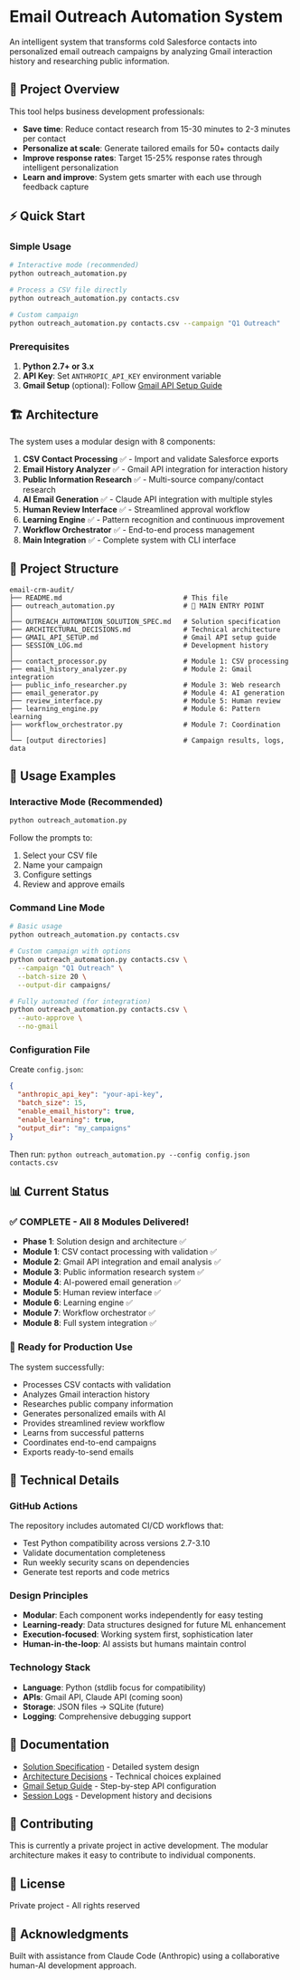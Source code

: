 # Email Outreach Automation System

An intelligent system that transforms cold Salesforce contacts into personalized email outreach campaigns by analyzing Gmail interaction history and researching public information.

## 🎯 Project Overview

This tool helps business development professionals:
- **Save time**: Reduce contact research from 15-30 minutes to 2-3 minutes per contact
- **Personalize at scale**: Generate tailored emails for 50+ contacts daily
- **Improve response rates**: Target 15-25% response rates through intelligent personalization
- **Learn and improve**: System gets smarter with each use through feedback capture

## ⚡ Quick Start

### Simple Usage
```bash
# Interactive mode (recommended)
python outreach_automation.py

# Process a CSV file directly
python outreach_automation.py contacts.csv

# Custom campaign
python outreach_automation.py contacts.csv --campaign "Q1 Outreach"
```

### Prerequisites
1. **Python 2.7+ or 3.x**
2. **API Key**: Set `ANTHROPIC_API_KEY` environment variable
3. **Gmail Setup** (optional): Follow [Gmail API Setup Guide](GMAIL_API_SETUP.md)

## 🏗️ Architecture

The system uses a modular design with 8 components:

1. **CSV Contact Processing** ✅ - Import and validate Salesforce exports
2. **Email History Analyzer** ✅ - Gmail API integration for interaction history
3. **Public Information Research** ✅ - Multi-source company/contact research
4. **AI Email Generation** ✅ - Claude API integration with multiple styles
5. **Human Review Interface** ✅ - Streamlined approval workflow
6. **Learning Engine** ✅ - Pattern recognition and continuous improvement
7. **Workflow Orchestrator** ✅ - End-to-end process management
8. **Main Integration** ✅ - Complete system with CLI interface

## 📁 Project Structure

```
email-crm-audit/
├── README.md                              # This file
├── outreach_automation.py                 # 🚀 MAIN ENTRY POINT
│
├── OUTREACH_AUTOMATION_SOLUTION_SPEC.md   # Solution specification
├── ARCHITECTURAL_DECISIONS.md             # Technical architecture
├── GMAIL_API_SETUP.md                     # Gmail API setup guide
├── SESSION_LOG.md                         # Development history
│
├── contact_processor.py                   # Module 1: CSV processing
├── email_history_analyzer.py              # Module 2: Gmail integration
├── public_info_researcher.py              # Module 3: Web research
├── email_generator.py                     # Module 4: AI generation
├── review_interface.py                    # Module 5: Human review
├── learning_engine.py                     # Module 6: Pattern learning
├── workflow_orchestrator.py               # Module 7: Coordination
│
└── [output directories]                   # Campaign results, logs, data
```

## 🚀 Usage Examples

### Interactive Mode (Recommended)
```bash
python outreach_automation.py
```
Follow the prompts to:
1. Select your CSV file
2. Name your campaign  
3. Configure settings
4. Review and approve emails

### Command Line Mode
```bash
# Basic usage
python outreach_automation.py contacts.csv

# Custom campaign with options
python outreach_automation.py contacts.csv \
  --campaign "Q1 Outreach" \
  --batch-size 20 \
  --output-dir campaigns/

# Fully automated (for integration)
python outreach_automation.py contacts.csv \
  --auto-approve \
  --no-gmail
```

### Configuration File
Create `config.json`:
```json
{
  "anthropic_api_key": "your-api-key",
  "batch_size": 15,
  "enable_email_history": true,
  "enable_learning": true,
  "output_dir": "my_campaigns"
}
```

Then run: `python outreach_automation.py --config config.json contacts.csv`

## 📊 Current Status

### ✅ **COMPLETE** - All 8 Modules Delivered!
- **Phase 1**: Solution design and architecture ✅
- **Module 1**: CSV contact processing with validation ✅
- **Module 2**: Gmail API integration and email analysis ✅  
- **Module 3**: Public information research system ✅
- **Module 4**: AI-powered email generation ✅
- **Module 5**: Human review interface ✅
- **Module 6**: Learning engine ✅
- **Module 7**: Workflow orchestrator ✅
- **Module 8**: Full system integration ✅

### 🎯 **Ready for Production Use**
The system successfully:
- Processes CSV contacts with validation
- Analyzes Gmail interaction history
- Researches public company information  
- Generates personalized emails with AI
- Provides streamlined review workflow
- Learns from successful patterns
- Coordinates end-to-end campaigns
- Exports ready-to-send emails

## 🔧 Technical Details

### GitHub Actions
The repository includes automated CI/CD workflows that:
- Test Python compatibility across versions 2.7-3.10
- Validate documentation completeness
- Run weekly security scans on dependencies
- Generate test reports and code metrics

### Design Principles
- **Modular**: Each component works independently for easy testing
- **Learning-ready**: Data structures designed for future ML enhancement
- **Execution-focused**: Working system first, sophistication later
- **Human-in-the-loop**: AI assists but humans maintain control

### Technology Stack
- **Language**: Python (stdlib focus for compatibility)
- **APIs**: Gmail API, Claude API (coming soon)
- **Storage**: JSON files → SQLite (future)
- **Logging**: Comprehensive debugging support

## 📝 Documentation

- [Solution Specification](OUTREACH_AUTOMATION_SOLUTION_SPEC.md) - Detailed system design
- [Architecture Decisions](ARCHITECTURAL_DECISIONS.md) - Technical choices explained
- [Gmail Setup Guide](GMAIL_API_SETUP.md) - Step-by-step API configuration
- [Session Logs](SESSION_LOG.md) - Development history and decisions

## 🤝 Contributing

This is currently a private project in active development. The modular architecture makes it easy to contribute to individual components.

## 📄 License

Private project - All rights reserved

## 🙏 Acknowledgments

Built with assistance from Claude Code (Anthropic) using a collaborative human-AI development approach.